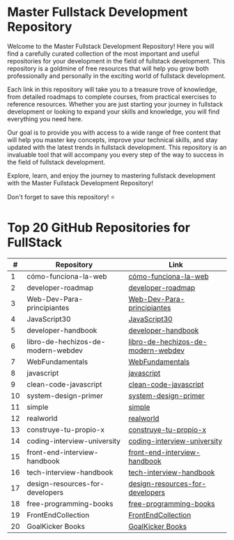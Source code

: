 # Master Fullstack Development Repository

Welcome to the Master Fullstack Development Repository! Here you will find a carefully curated collection of the most important and useful repositories for your development in the field of fullstack development. This repository is a goldmine of free resources that will help you grow both professionally and personally in the exciting world of fullstack development.

Each link in this repository will take you to a treasure trove of knowledge, from detailed roadmaps to complete courses, from practical exercises to reference resources. Whether you are just starting your journey in fullstack development or looking to expand your skills and knowledge, you will find everything you need here.

Our goal is to provide you with access to a wide range of free content that will help you master key concepts, improve your technical skills, and stay updated with the latest trends in fullstack development. This repository is an invaluable tool that will accompany you every step of the way to success in the field of fullstack development.

Explore, learn, and enjoy the journey to mastering fullstack development with the Master Fullstack Development Repository!

Don't forget to save this repository! ⭐️

# Top 20 GitHub Repositories for FullStack

| #   | Repository                   | Link                                                                               |
| --- | ----------------------------- | ---------------------------------------------------------------------------------- |
| 1   | cómo-funciona-la-web         | [cómo-funciona-la-web](https://github.com/vasanthk/cómo-funciona-la-web)         |
| 2   | developer-roadmap            | [developer-roadmap](https://github.com/kamranahmedse/developer-roadmap)           |
| 3   | Web-Dev-Para-principiantes  | [Web-Dev-Para-principiantes](https://github.com/microsoft/Web-Dev-Para-principiantes) |
| 4   | JavaScript30                 | [JavaScript30](https://github.com/wesbos/JavaScript30)                             |
| 5   | developer-handbook           | [developer-handbook](https://github.com/apptension/developer-handbook)             |
| 6   | libro-de-hechizos-de-modern-webdev | [libro-de-hechizos-de-modern-webdev](https://github.com/dexteryy/libro-de-hechizos-de-modern-webdev) |
| 7   | WebFundamentals              | [WebFundamentals](https://github.com/google/WebFundamentals)                       |
| 8   | javascript                   | [javascript](https://github.com/airbnb/javascript)                                 |
| 9   | clean-code-javascript        | [clean-code-javascript](https://github.com/ryanmcdermott/clean-code-javascript)   |
| 10  | system-design-primer         | [system-design-primer](https://github.com/donnemartin/system-design-primer)       |
| 11  | simple                       | [simple](https://github.com/samdutton/simple)                                       |
| 12  | realworld                    | [realworld](https://github.com/gothinkster/realworld)                               |
| 13  | construye-tu-propio-x        | [construye-tu-propio-x](https://github.com/danistefanovic/construye-tu-propio-x)   |
| 14  | coding-interview-university  | [coding-interview-university](https://github.com/jwasham/coding-interview-university) |
| 15  | front-end-interview-handbook | [front-end-interview-handbook](https://github.com/yangshun/front-end-interview-handbook) |
| 16  | tech-interview-handbook      | [tech-interview-handbook](https://github.com/yangshun/tech-interview-handbook)     |
| 17  | design-resources-for-developers | [design-resources-for-developers](https://github.com/bradtraversy/design-resources-for-developers) |
| 18  | free-programming-books       | [free-programming-books](https://github.com/EbookFoundation/free-programming-books) |
| 19  | FrontEndCollection           | [FrontEndCollection](https://github.com/cheatsheet1999/FrontEndCollection)         |
| 20  | GoalKicker Books             | [GoalKicker Books](https://books.goalkicker.com/)                                   |
